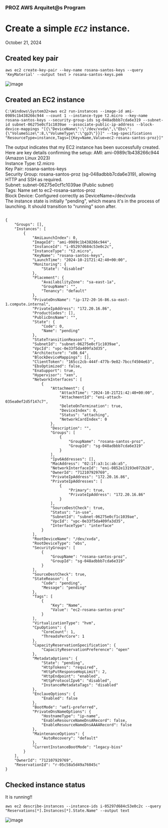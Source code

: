 <h3>PROZ AWS Arquitet@s Program</h3>
<h1> Create a simple <code><em>EC2</em></code> instance.</h1>
<p>October 21, 2024<br></p>

<h2>Created key pair</h2>

<pre><code>aws ec2 create-key-pair --key-name rosana-santos-keys --query 'KeyMaterial' --output text > rosana-santos-keys.pem</code></pre>


![image](https://github.com/user-attachments/assets/064bd82b-f4cf-42df-97ec-6e0b2ccb92d9)

<h2>Created an EC2 instance</h2>
<pre><code>C:\Windows\System32>aws ec2 run-instances --image-id ami-0989c1b438266c944 --count 1 --instance-type t2.micro --key-name rosana-santos-keys --security-group-ids sg-048adbbb7cda6e319 --subnet-id subnet-06275e0cf1c1039ae --associate-public-ip-address --block-device-mappings "[{\"DeviceName\":\"/dev/xvda\",\"Ebs\":{\"VolumeSize\":8,\"VolumeType\":\"gp3\"}}]" --tag-specifications "ResourceType=instance,Tags=[{Key=Name,Value=ec2-rosana-santos-proz}]"</code></pre>


<p>The output indicates that my EC2 instance has been successfully created. Here are key details confirming the setup:
AMI: ami-0989c1b438266c944 (Amazon Linux 2023)<br>
Instance Type: t2.micro<br>
Key Pair: rosana-santos-keys<br>
Security Group: rosana-santos-proz (sg-048adbbb7cda6e319), allowing HTTP and SSH as required.<br>
Subnet: subnet-06275e0cf1c1039ae (Public subnet)<br>
Tags: Name set to ec2-rosana-santos-proz<br>
Block Device: Configured correctly as DeviceName=/dev/xvda<br>
The instance state is initially "pending", which means it's in the process of launching. It should transition to "running" soon after.</p>

<pre><code>
{
    "Groups": [],
    "Instances": [
        {
            "AmiLaunchIndex": 0,
            "ImageId": "ami-0989c1b438266c944",
            "InstanceId": "i-05297d684c53e0c2c",
            "InstanceType": "t2.micro",
            "KeyName": "rosana-santos-keys",
            "LaunchTime": "2024-10-21T21:42:40+00:00",
            "Monitoring": {
                "State": "disabled"
            },
            "Placement": {
                "AvailabilityZone": "sa-east-1a",
                "GroupName": "",
                "Tenancy": "default"
            },
            "PrivateDnsName": "ip-172-20-16-86.sa-east-1.compute.internal",
            "PrivateIpAddress": "172.20.16.86",
            "ProductCodes": [],
            "PublicDnsName": "",
            "State": {
                "Code": 0,
                "Name": "pending"
            },
            "StateTransitionReason": "",
            "SubnetId": "subnet-06275e0cf1c1039ae",
            "VpcId": "vpc-0e33f5da409fa3d35",
            "Architecture": "x86_64",
            "BlockDeviceMappings": [],
            "ClientToken": "165cc2cb-444f-477b-9e82-7bccf4504e63",
            "EbsOptimized": false,
            "EnaSupport": true,
            "Hypervisor": "xen",
            "NetworkInterfaces": [
                {
                    "Attachment": {
                        "AttachTime": "2024-10-21T21:42:40+00:00",
                        "AttachmentId": "eni-attach-035ea0ef2d5f147c7",
                        "DeleteOnTermination": true,
                        "DeviceIndex": 0,
                        "Status": "attaching",
                        "NetworkCardIndex": 0
                    },
                    "Description": "",
                    "Groups": [
                        {
                            "GroupName": "rosana-santos-proz",
                            "GroupId": "sg-048adbbb7cda6e319"
                        }
                    ],
                    "Ipv6Addresses": [],
                    "MacAddress": "02:1f:a3:1c:ab:a5",
                    "NetworkInterfaceId": "eni-0852e13193e072b28",
                    "OwnerId": "712107929769",
                    "PrivateIpAddress": "172.20.16.86",
                    "PrivateIpAddresses": [
                        {
                            "Primary": true,
                            "PrivateIpAddress": "172.20.16.86"
                        }
                    ],
                    "SourceDestCheck": true,
                    "Status": "in-use",
                    "SubnetId": "subnet-06275e0cf1c1039ae",
                    "VpcId": "vpc-0e33f5da409fa3d35",
                    "InterfaceType": "interface"
                }
            ],
            "RootDeviceName": "/dev/xvda",
            "RootDeviceType": "ebs",
            "SecurityGroups": [
                {
                    "GroupName": "rosana-santos-proz",
                    "GroupId": "sg-048adbbb7cda6e319"
                }
            ],
            "SourceDestCheck": true,
            "StateReason": {
                "Code": "pending",
                "Message": "pending"
            },
            "Tags": [
                {
                    "Key": "Name",
                    "Value": "ec2-rosana-santos-proz"
                }
            ],
            "VirtualizationType": "hvm",
            "CpuOptions": {
                "CoreCount": 1,
                "ThreadsPerCore": 1
            },
            "CapacityReservationSpecification": {
                "CapacityReservationPreference": "open"
            },
            "MetadataOptions": {
                "State": "pending",
                "HttpTokens": "required",
                "HttpPutResponseHopLimit": 2,
                "HttpEndpoint": "enabled",
                "HttpProtocolIpv6": "disabled",
                "InstanceMetadataTags": "disabled"
            },
            "EnclaveOptions": {
                "Enabled": false
            },
            "BootMode": "uefi-preferred",
            "PrivateDnsNameOptions": {
                "HostnameType": "ip-name",
                "EnableResourceNameDnsARecord": false,
                "EnableResourceNameDnsAAAARecord": false
            },
            "MaintenanceOptions": {
                "AutoRecovery": "default"
            },
            "CurrentInstanceBootMode": "legacy-bios"
        }
    ],
    "OwnerId": "712107929769",
    "ReservationId": "r-05c58a5d49a76045c"
}
</code></pre>

<h2>Checked instance status</h2>

<p>It is running!!</p>

<pre><code>aws ec2 describe-instances --instance-ids i-05297d684c53e0c2c --query "Reservations[*].Instances[*].State.Name" --output text</code></pre>

![image](https://github.com/user-attachments/assets/7cb88562-dc9d-427a-9b0b-9a9da6dd558a)




































































